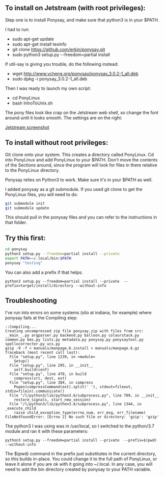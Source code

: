 ## To install on Jetstream (with root privileges): ##
Step one is to install Ponysay, and make sure that python3 is in your $PATH.

I had to run:
  * sudo apt-get update
  * sudo apt-get install texinfo
  * git clone https://github.com/erkin/ponysay.git
  * sudo python3 setup.py --freedom=partial install

If util-say is giving you trouble, do the following instead:
  * wget http://www.vcheng.org/ponysay/ponysay_3.0.2-1_all.deb
  * sudo dpkg -i ponysay_3.0.2-1_all.deb

Then I was ready to launch my own script:
  * cd PonyLinux
  * bash IntroToUnix.sh

The pony files look like crap on the Jetstream web shell, so change the font around until it looks smooth. The settings are on the right:

[Jetstream screenshot](JetstreamFont.png) 

## To install without root privileges: ##

Git clone onto your system. This creates a directory called PonyLinux. Cd into PonyLinux and add PonyLinux to your $PATH. Don't move the contents of the Sections around, since the program will look for files in there relative to the PonyLinux directory.

Ponysay relies on Python3 to work. Make sure it's in your $PATH as well.

I added ponysay as a git submodule. If you used git clone to get the PonyLinux files, you will need to do:
```bash
git submodule init
git submodule update
```

This should pull in the ponysay files and you can refer to the instructions in that folder.

Try this first:
---------------------
```bash
cd ponysay
python3 setup.py --freedom=partial install --private
export PATH=~/.local/bin:$PATH
ponysay "testing"
```
You can also add a prefix if that helps:
```
python3 setup.py --freedom=partial install --private  --prefix=target/install/directory --without-info
```
Troubleshooting
--------------------
I've run into errors on some systems (silo at indiana, for example) where ponysay fails at the Compiling step:
```
::Compiling...
Creating uncompressed zip file ponysay.zip with files from src: __main__.py argparser.py backend.py balloon.py colourstack.py common.py kms.py lists.py metadata.py ponysay.py ponysaytool.py spellocorrecter.py ucs.py
gzip -9 -f < manuals/manpage.6.install > manuals/manpage.6.gz
Traceback (most recent call last):
  File "setup.py", line 1239, in <module>
    Setup()
  File "setup.py", line 295, in __init__
    self.build(conf)
  File "setup.py", line 470, in build
    compress(src, dest, ext)
  File "setup.py", line 384, in compress
    Popen(compressCommand(ext).split(' '), stdout=fileout, stdin=filein).communicate()
  File "/l/python3/lib/python3.6/subprocess.py", line 709, in __init__
    restore_signals, start_new_session)
  File "/l/python3/lib/python3.6/subprocess.py", line 1344, in _execute_child
    raise child_exception_type(errno_num, err_msg, err_filename)
FileNotFoundError: [Errno 2] No such file or directory: 'gzip': 'gzip'
```
The python3 I was using was in /usr/local, so I switched to the python/3.7 module and ran it with these parameters:
```
python3 setup.py --freedom=partial install --private  --prefix=$(pwd) --without-info
```
The $(pwd) command in the prefix just substitutes in the current directory, so this builds in-place. You could change it to the full path of PonyLinux, or leave it alone if you are ok with it going into ~/.local. In any case, you will need to add the bin directory created by ponysay to your PATH variable.
